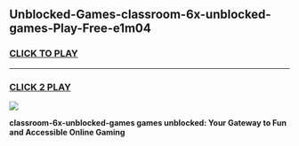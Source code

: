 
## Unblocked-Games-classroom-6x-unblocked-games-Play-Free-e1m04
<h3>
<a href="https://premium76.site?title=classroom-6x-unblocked-games&ref=23A">CLICK TO PLAY</a></h3>
<hr>

<h3>
<a href="https://premium76.site?title=classroom-6x-unblocked-games&ref=23A">CLICK 2 PLAY</a>
  
</h3>

<a href="https://premium76.site?title=classroom-6x-unblocked-games&ref=23A"><img src="https://clearcache.store/games.png"></a>


**classroom-6x-unblocked-games games unblocked: Your Gateway to Fun and Accessible Online Gaming**
